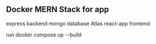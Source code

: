 ## Docker MERN Stack for app

express backend
mongo database Atlas
react-app frontend

run
  docker compose up --build
